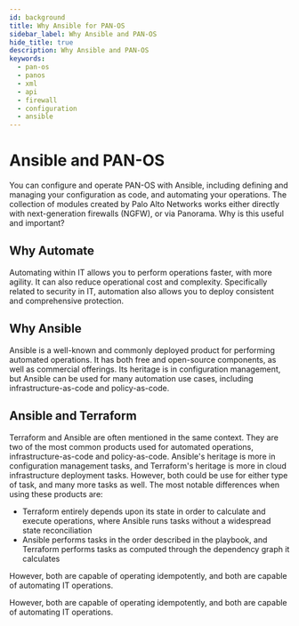 ```yaml
---
id: background
title: Why Ansible for PAN-OS
sidebar_label: Why Ansible and PAN-OS
hide_title: true
description: Why Ansible and PAN-OS
keywords:
  - pan-os
  - panos
  - xml
  - api
  - firewall
  - configuration
  - ansible
---
```


# Ansible and PAN-OS

You can configure and operate PAN-OS with Ansible, including defining and managing your configuration as code, and automating your operations. The collection of modules created by Palo Alto Networks works either directly with next-generation firewalls (NGFW), or via Panorama. Why is this useful and important?

## Why Automate

Automating within IT allows you to perform operations faster, with more agility. It can also reduce operational cost and complexity. Specifically related to security in IT, automation also allows you to deploy consistent and comprehensive protection.

## Why Ansible

Ansible is a well-known and commonly deployed product for performing automated operations. It has both free and open-source components, as well as commercial offerings. Its heritage is in configuration management, but Ansible can be used for many automation use cases, including infrastructure-as-code and policy-as-code.

## Ansible and Terraform

Terraform and Ansible are often mentioned in the same context. They are two of the most common products used for automated operations, infrastructure-as-code and policy-as-code. Ansible's heritage is more in configuration management tasks, and Terraform's heritage is more in cloud infrastructure deployment tasks. However, both could be use for either type of task, and many more tasks as well. The most notable differences when using these products are:


- Terraform entirely depends upon its state in order to calculate and execute operations, where Ansible runs tasks without a widespread state reconciliation
- Ansible performs tasks in the order described in the playbook, and Terraform performs tasks as computed through the dependency graph it calculates

However, both are capable of operating idempotently, and both are capable of automating IT operations.

  However, both are capable of operating idempotently, and both are capable of automating IT operations.
